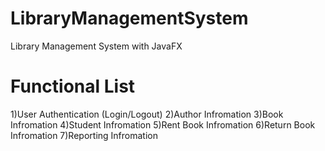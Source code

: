 # LibraryManagementSystem
Library Management System with JavaFX

# Functional List
1)User Authentication (Login/Logout)
2)Author Infromation
3)Book Infromation
4)Student Infromation
5)Rent Book Infromation
6)Return Book Infromation
7)Reporting Infromation
